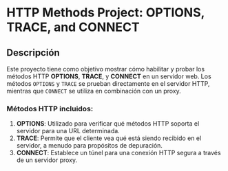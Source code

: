 # HTTP Methods Project: OPTIONS, TRACE, and CONNECT

## Descripción

Este proyecto tiene como objetivo mostrar cómo habilitar y probar los métodos HTTP **OPTIONS**, **TRACE**, y **CONNECT** en un servidor web. Los métodos `OPTIONS` y `TRACE` se prueban directamente en el servidor HTTP, mientras que `CONNECT` se utiliza en combinación con un proxy.

### Métodos HTTP incluidos:

1. **OPTIONS**: Utilizado para verificar qué métodos HTTP soporta el servidor para una URL determinada.
2. **TRACE**: Permite que el cliente vea qué está siendo recibido en el servidor, a menudo para propósitos de depuración.
3. **CONNECT**: Establece un túnel para una conexión HTTP segura a través de un servidor proxy.
